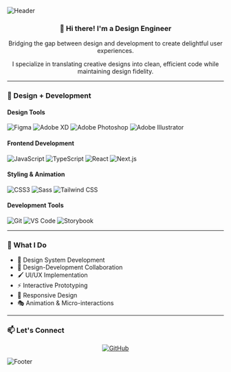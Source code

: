 ![Header](https://capsule-render.vercel.app/api?type=waving&color=auto&height=200&section=header&text=Masashi%20Otsubo&fontSize=60&animation=fadeIn)

<div align="center">
  <h3>👋 Hi there! I'm a Design Engineer</h3>
  <p>Bridging the gap between design and development to create delightful user experiences.</p>
  <p>I specialize in translating creative designs into clean, efficient code while maintaining design fidelity.</p>
</div>

---

### 🎨 Design + Development

#### Design Tools
![Figma](https://img.shields.io/badge/Figma-F24E1E?style=flat-square&logo=Figma&logoColor=white)
![Adobe XD](https://img.shields.io/badge/Adobe%20XD-FF61F6?style=flat-square&logo=Adobe%20XD&logoColor=white)
![Adobe Photoshop](https://img.shields.io/badge/Photoshop-31A8FF?style=flat-square&logo=Adobe%20Photoshop&logoColor=white)
![Adobe Illustrator](https://img.shields.io/badge/Illustrator-FF9A00?style=flat-square&logo=Adobe%20Illustrator&logoColor=white)

#### Frontend Development
![JavaScript](https://img.shields.io/badge/JavaScript-F7DF1E?style=flat-square&logo=JavaScript&logoColor=black)
![TypeScript](https://img.shields.io/badge/TypeScript-3178C6?style=flat-square&logo=TypeScript&logoColor=white)
![React](https://img.shields.io/badge/React-61DAFB?style=flat-square&logo=React&logoColor=black)
![Next.js](https://img.shields.io/badge/Next.js-000000?style=flat-square&logo=Next.js&logoColor=white)

#### Styling & Animation
![CSS3](https://img.shields.io/badge/CSS3-1572B6?style=flat-square&logo=CSS3&logoColor=white)
![Sass](https://img.shields.io/badge/Sass-CC6699?style=flat-square&logo=Sass&logoColor=white)
![Tailwind CSS](https://img.shields.io/badge/Tailwind%20CSS-06B6D4?style=flat-square&logo=Tailwind%20CSS&logoColor=white)

#### Development Tools
![Git](https://img.shields.io/badge/Git-F05032?style=flat-square&logo=Git&logoColor=white)
![VS Code](https://img.shields.io/badge/VS%20Code-007ACC?style=flat-square&logo=Visual%20Studio%20Code&logoColor=white)
![Storybook](https://img.shields.io/badge/Storybook-FF4785?style=flat-square&logo=Storybook&logoColor=white)

---

### 💼 What I Do

- 🎨 Design System Development
- 🔄 Design-Development Collaboration
- 🖌 UI/UX Implementation
- ⚡ Interactive Prototyping
- 📱 Responsive Design
- 🎭 Animation & Micro-interactions

---

### 📫 Let's Connect
<div align="center">
  <a href="https://github.com/mssh21">
    <img src="https://img.shields.io/badge/GitHub-181717?style=for-the-badge&logo=github&logoColor=white" alt="GitHub" />
  </a>
</div>

![Footer](https://capsule-render.vercel.app/api?type=waving&color=auto&height=100&section=footer)
